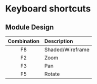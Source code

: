 # Keyboard shortcuts

## Module Design

|Combination|Description|
|:---:|:---|
|F8|Shaded/Wireframe|
|F2|Zoom|
|F3|Pan|
|F5|Rotate|


